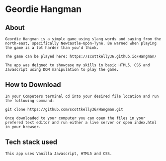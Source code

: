 # Geordie Hangman

## About

    Geordie Hangman is a simple game using slang words and saying from the north-east, specifically Newcastle-Upon-Tyne. Be warned when playing the game is a lot harder than you'd think.

    The game can be played here: https://scottkelly36.github.io/Hangman/

    The app was deigned to showcase my skills in basic HTML5, CSS and Javascript using DOM manipulation to play the game.

## How to Download

    In your Computers terminal cd into your desired file location and run the following command:

    git clone https://github.com/scottkelly36/Hangman.git

    Once downloaded to your computer you can open the files in your prefered text editor and run either a live server or open index.html in your browser.

## Tech stack used

    This app uses Vanilla Javascript, HTML5 and CSS.
